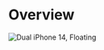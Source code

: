# Overview
![Dual iPhone 14, Floating](https://user-images.githubusercontent.com/77148705/218362727-ee889a4f-4495-432a-ad60-9a55e3b04499.png)
